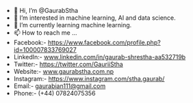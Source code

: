 - 👋 Hi, I’m @GaurabStha
- 👀 I’m interested in machine learning, AI and data science.
- 🌱 I’m currently learning machine learning.
- 📫 How to reach me ...
- Facebook:- https://www.facebook.com/profile.php?id=100007833769027
- LinkedIn:- www.linkedin.com/in/gaurab-shrestha-aa532719b
- Twitter:- https://twitter.com/GauriiStha
- Website:- www.gaurabstha.com.np
- Instagram:- https://www.instagram.com/stha.gaurab/
- Email:- gaurabian111@gmail.com
- Phone:- (+44) 07824075356

<!---
GaurabStha/GaurabStha is a ✨ special ✨ repository because its `README.md` (this file) appears on your GitHub profile.
You can click the Preview link to take a look at your changes.
--->
